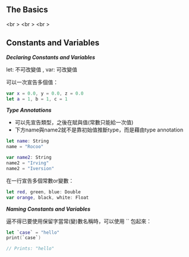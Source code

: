 The Basics
----------
<br \>
<br \>
<br \>

Constants and Variables
----------
***Declaring Constants and Variables***

let: 不可改變值 , var: 可改變值

可以一次宣告多個值：
```swift
var x = 0.0, y = 0.0, z = 0.0
let a = 1, b = 1, c = 1
```

***Type Annotations***
* 可以先宣告類型，之後在賦與值(常數只能給一次值)
* 下方name與name2就不是靠初始值推斷type，而是藉由type annotation
```swift
let name: String
name = "Rocoo"

var name2: String
name2 = "Irving"
name2 = "Iversion"
```

在一行宣告多個常數or變數：
```swift
let red, green, blue: Double
var orange, black, white: Float
```

***Naming Constants and Variables***

逼不得已要使用保留字當常(變)數名稱時，可以使用 `` 包起來：
```swift
let `case` = "hello"
print(`case`)

// Prints: "hello"
```


